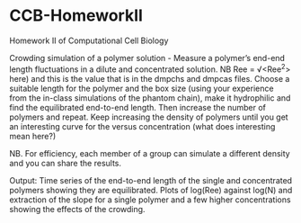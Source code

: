 # CCB-HomeworkII
Homework II of Computational Cell Biology

Crowding simulation of a polymer solution - Measure a polymer’s end-end length fluctuations in a dilute and concentrated solution. NB Ree = √<Ree<sup>2</sup>> here) and this is the value that is in the dmpchs and dmpcas files.
Choose a suitable length for the polymer and the box size (using your experience from the in-class simulations of the phantom chain), make it hydrophilic and find the equilibrated end-to-end length. Then increase the number of polymers and repeat. Keep increasing the density of polymers until you get an interesting curve for the <Ree> versus concentration (what does interesting mean here?)
  
  NB. For efficiency, each member of a group can simulate a different density and you can share the
results.

  Output: Time series of the end-to-end length of the single and concentrated polymers showing
they are equilibrated. Plots of log(Ree) against log(N) and extraction of the slope for a single
polymer and a few higher concentrations showing the effects of the crowding.
